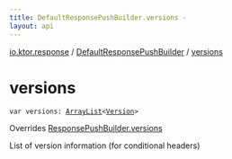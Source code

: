 ```yaml
---
title: DefaultResponsePushBuilder.versions - 
layout: api
---
```


<div class='api-docs-breadcrumbs'><a href="../index.html">io.ktor.response</a> / <a href="index.html">DefaultResponsePushBuilder</a> / <a href="./versions.html">versions</a></div>

# versions

<div class="signature"><code><span class="keyword">var </span><span class="identifier">versions</span><span class="symbol">: </span><a href="https://kotlinlang.org/api/latest/jvm/stdlib/kotlin.collections/-array-list/index.html"><span class="identifier">ArrayList</span></a><span class="symbol">&lt;</span><a href="../../io.ktor.http.content/-version/index.html"><span class="identifier">Version</span></a><span class="symbol">&gt;</span></code></div>

Overrides <a href="../-response-push-builder/versions.html">ResponsePushBuilder.versions</a>

List of version information (for conditional headers)


